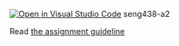 [![Open in Visual Studio Code](https://classroom.github.com/assets/open-in-vscode-2e0aaae1b6195c2367325f4f02e2d04e9abb55f0b24a779b69b11b9e10269abc.svg)](https://classroom.github.com/online_ide?assignment_repo_id=18044873&assignment_repo_type=AssignmentRepo)
seng438-a2

Read [the assignment guideline](seng438-a2.md) 
